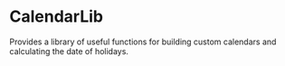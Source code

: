 # CalendarLib
Provides a library of useful functions for building custom calendars and calculating the date of holidays.
